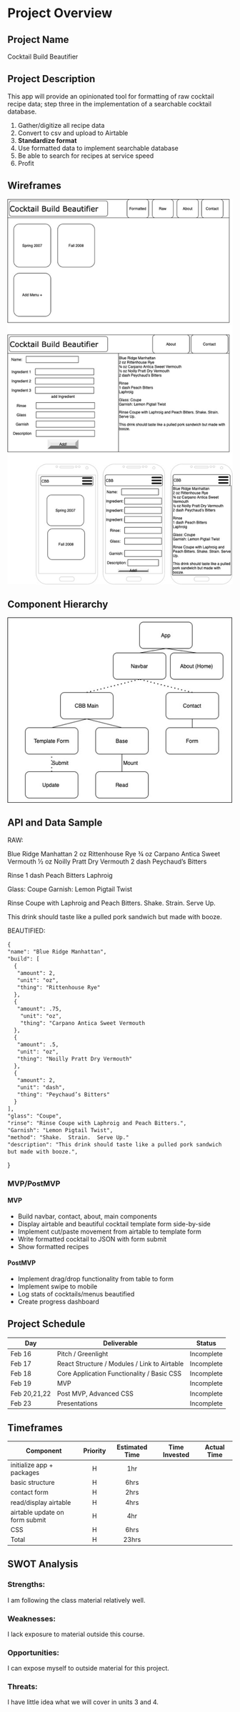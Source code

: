 # Project Overview

## Project Name

Cocktail Build Beautifier

## Project Description

This app will provide an opinionated tool for formatting of raw cocktail recipe data; step three in the implementation of a searchable cocktail database.

1. Gather/digitize all recipe data
2. Convert to csv and upload to Airtable 
3. __Standardize format__  
4. Use formatted data to implement searchable database
5. Be able to search for recipes at service speed
6. Profit


## Wireframes

![Wireframes](https://github.com/patraydev/build-beautifier/blob/main/p2wireframes.jpg)

## Component Hierarchy

![Component Hierarchy](https://github.com/patraydev/build-beautifier/blob/main/p2cd.jpg)

## API and Data Sample

RAW:

Blue Ridge Manhattan
2 oz	Rittenhouse Rye
¾ oz	Carpano Antica Sweet Vermouth
½ oz	Noilly Pratt Dry Vermouth
2 dash	Peychaud’s Bitters

Rinse
1 dash	Peach Bitters
Laphroig

Glass:		Coupe
Garnish:	Lemon Pigtail Twist

Rinse Coupe with Laphroig and Peach Bitters.  Shake.  Strain.  Serve Up.

This drink should taste like a pulled pork sandwich but made with booze.

BEAUTIFIED:

    {
    "name": "Blue Ridge Manhattan",
    "build": [
      {
       "amount": 2,
       "unit": "oz",
       "thing": "Rittenhouse Rye"
      },
      {
       "amount": .75,
        "unit": "oz",
        "thing": "Carpano Antica Sweet Vermouth
      },
      {
       "amount": .5,
       "unit": "oz",
       "thing": "Noilly Pratt Dry Vermouth"
      },
      {
       "amount": 2,
       "unit": "dash",
       "thing": "Peychaud’s Bitters"
      }
    ],
    "glass": "Coupe",
    "rinse": "Rinse Coupe with Laphroig and Peach Bitters.",
    "Garnish": "Lemon Pigtail Twist",
    "method": "Shake.  Strain.  Serve Up."
    "description": "This drink should taste like a pulled pork sandwich but made with booze.",
  }


### MVP/PostMVP

#### MVP 

- Build navbar, contact, about, main components
- Display airtable and beautiful cocktail template form side-by-side
- Implement cut/paste movement from airtable to template form
- Write formatted cocktail to JSON with form submit
- Show formatted recipes 

#### PostMVP  

- Implement drag/drop functionality from table to form
- Implement swipe to mobile
- Log stats of cocktails/menus beautified
- Create progress dashboard 

## Project Schedule


|  Day | Deliverable | Status
|---|---| ---|
|Feb 16| Pitch / Greenlight | Incomplete
|Feb 17| React Structure / Modules / Link to Airtable | Incomplete
|Feb 18| Core Application Functionality / Basic CSS | Incomplete
|Feb 19| MVP | Incomplete
|Feb 20,21,22| Post MVP, Advanced CSS  | Incomplete
|Feb 23| Presentations | Incomplete

## Timeframes


| Component | Priority | Estimated Time | Time Invested | Actual Time |
| --- | :---: |  :---: | :---: | :---: |
| initialize app + packages | H | 1hr|  |  |
| basic structure  | H | 6hrs|  |  |
| contact form | H | 2hrs|  |  |
| read/display airtable | H | 4hrs|  |  |
| airtable update on form submit | H | 4hr|  |  |
| CSS | H | 6hrs|  |  |
| Total | H | 23hrs|  |  |

## SWOT Analysis

### Strengths:
I am following the class material relatively well.

### Weaknesses:
I lack exposure to material outside this course.

### Opportunities:
I can expose myself to outside material for this project.

### Threats:
I have little idea what we will cover in units 3 and 4.
